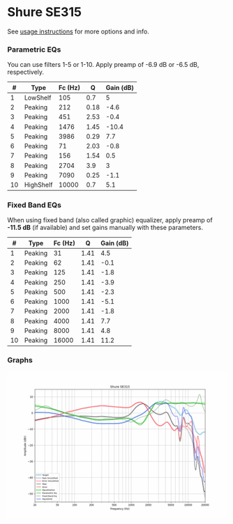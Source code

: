 # Shure SE315
See [usage instructions](https://github.com/jaakkopasanen/AutoEq#usage) for more options and info.

### Parametric EQs
You can use filters 1-5 or 1-10. Apply preamp of -6.9 dB or -6.5 dB, respectively.

|   # | Type      |   Fc (Hz) |    Q |   Gain (dB) |
|-----|-----------|-----------|------|-------------|
|   1 | LowShelf  |       105 | 0.7  |         5   |
|   2 | Peaking   |       212 | 0.18 |        -4.6 |
|   3 | Peaking   |       451 | 2.53 |        -0.4 |
|   4 | Peaking   |      1476 | 1.45 |       -10.4 |
|   5 | Peaking   |      3986 | 0.29 |         7.7 |
|   6 | Peaking   |        71 | 2.03 |        -0.8 |
|   7 | Peaking   |       156 | 1.54 |         0.5 |
|   8 | Peaking   |      2704 | 3.9  |         3   |
|   9 | Peaking   |      7090 | 0.25 |        -1.1 |
|  10 | HighShelf |     10000 | 0.7  |         5.1 |

### Fixed Band EQs
When using fixed band (also called graphic) equalizer, apply preamp of **-11.5 dB** (if available) and set gains manually with these parameters.

|   # | Type    |   Fc (Hz) |    Q |   Gain (dB) |
|-----|---------|-----------|------|-------------|
|   1 | Peaking |        31 | 1.41 |         4.5 |
|   2 | Peaking |        62 | 1.41 |        -0.1 |
|   3 | Peaking |       125 | 1.41 |        -1.8 |
|   4 | Peaking |       250 | 1.41 |        -3.9 |
|   5 | Peaking |       500 | 1.41 |        -2.3 |
|   6 | Peaking |      1000 | 1.41 |        -5.1 |
|   7 | Peaking |      2000 | 1.41 |        -1.8 |
|   8 | Peaking |      4000 | 1.41 |         7.7 |
|   9 | Peaking |      8000 | 1.41 |         4.8 |
|  10 | Peaking |     16000 | 1.41 |        11.2 |

### Graphs
![](./Shure%20SE315.png)
